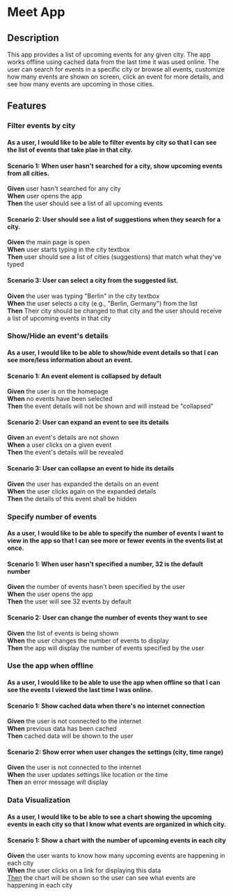 # Meet App

## Description

This app provides a list of upcoming events for any given city. The app works offline using cached data from the last time it was used online. The user can search for events in a specific city or browse all events, customize how many events are shown on screen, click an event for more details, and see how many events are upcoming in those cities.

## Features

### Filter events by city

#### As a user, I would like to be able to filter events by city so that I can see the list of events that take plae in that city.

#### Scenario 1: When user hasn't searched for a city, show upcoming events from all cities.

**Given** user hasn't searched for any city <br>
**When** user opens the app <br>
**Then** the user should see a list of all upcoming events <br>

#### Scenario 2: User should see a list of suggestions when they search for a city.

**Given** the main page is open <br>
**When** user starts typing in the city textbox <br>
**Then** user should see a list of cities (suggestions) that match what they've typed <br>

#### Scenario 3: User can select a city from the suggested list.

**Given** the user was typing "Berlin" in the city textbox <br>
**When** the user selects a city (e.g., "Berlin, Germany") from the list <br>
**Then** Their city should be changed to that city and the user should receive a list of upcoming events in that city <br>

### Show/Hide an event's details

#### As a user, I would like to be able to show/hide event details so that I can see more/less information about an event.

#### Scenario 1: An event element is collapsed by default

**Given** the user is on the homepage <br>
**When** no events have been selected <br>
**Then** the event details will not be shown and will instead be "collapsed" <br>

#### Scenario 2: User can expand an event to see its details

**Given** an event's details are not shown <br>
**When** a user clicks on a given event <br>
**Then** the event's details will be revealed <br>

#### Scenario 3: User can collapse an event to hide its details

**Given** the user has expanded the details on an event <br>
**When** the user clicks again on the expanded details <br>
**Then** the details of this event shall be hidden <br>

### Specify number of events

#### As a user, I would like to be able to specify the number of events I want to view in the app so that I can see more or fewer events in the events list at once.

#### Scenario 1: When user hasn't specified a number, 32 is the default number

**Given** the number of events hasn't been specified by the user <br>
**When** the user opens the app <br>
**Then** the user will see 32 events by default <br>

#### Scenario 2: User can change the number of events they want to see

**Given** the list of events is being shown <br>
**When** the user changes the number of events to display <br>
**Then** the app will display the number of events specified by the user <br>

### Use the app when offline

#### As a user, I would like to be able to use the app when offline so that I can see the events I viewed the last time I was online.

#### Scenario 1: Show cached data when there's no internet connection

**Given** the user is not connected to the internet <br>
**When** previous data has been cached <br>
**Then** cached data will be shown to the user <br>

#### Scenario 2: Show error when user changes the settings (city, time range)

**Given** the user is not connected to the internet <br>
**When** the user updates settings like location or the time <br>
**Then** an error message will display <br>

### Data Visualization

#### As a user, I would like to be able to see a chart showing the upcoming events in each city so that I know what events are organized in which city.

#### Scenario 1: Show a chart with the number of upcoming events in each city

**Given** the user wants to know how many upcoming events are happening in each city <br>
**When** the user clicks on a link for displaying this data <br>
<u>Then</u> the chart will be shown so the user can see what events are happening in each city <br>